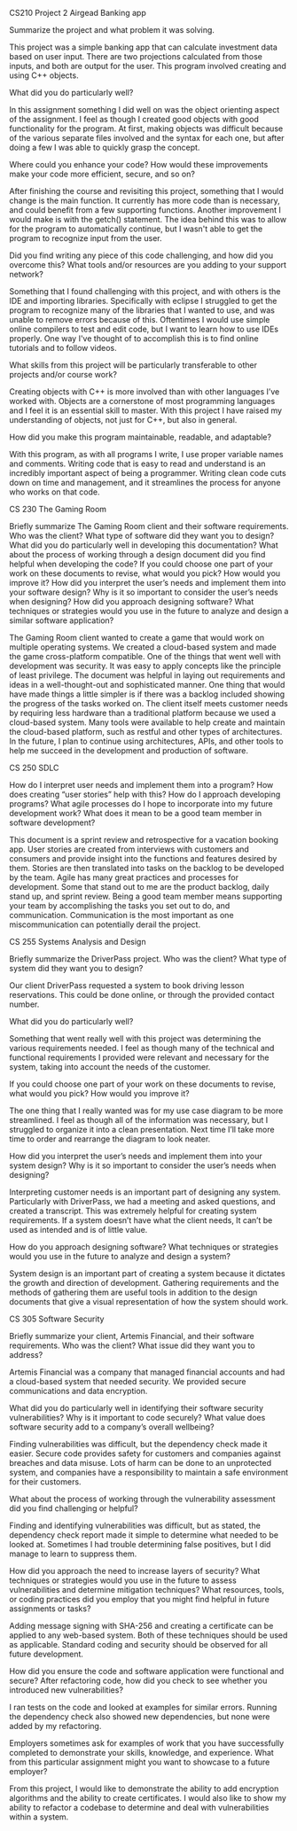 CS210
Project 2 Airgead Banking app

Summarize the project and what problem it was solving.

This project was a simple banking app that can calculate investment data based on user input. There are two projections calculated from those inputs, and both are output for the user. This program involved creating and using C++ objects.

What did you do particularly well?

In this assignment something I did well on was the object orienting aspect of the assignment. I feel as though I created good objects with good functionality for the program. At first, making objects was difficult because of the various separate files involved and the syntax for each one, but after doing a few I was able to quickly grasp the concept.

Where could you enhance your code? How would these improvements make your code more efficient, secure, and so on?

After finishing the course and revisiting this project, something that I would change is the main function. It currently has more code than is necessary, and could benefit from a few supporting functions. Another improvement I would make is with the getch() statement. The idea behind this was to allow for the program to automatically continue, but I wasn't able to get the program to recognize input from the user.

Did you find writing any piece of this code challenging, and how did you overcome this? What tools and/or resources are you adding to your support network?

Something that I found challenging with this project, and with others is the IDE and importing libraries. Specifically with eclipse I struggled to get the program to recognize many of the libraries that I wanted to use, and was unable to remove errors because of this. Oftentimes I would use simple online compilers to test and edit code, but I want to learn how to use IDEs properly. One way I've thought of to accomplish this is to find online tutorials and to follow videos.

What skills from this project will be particularly transferable to other projects and/or course work?

Creating objects with C++ is more involved than with other languages I’ve worked with. Objects are a cornerstone of most programming languages and I feel it is an essential skill to master. With this project I have raised my understanding of objects, not just for C++, but also in general.

How did you make this program maintainable, readable, and adaptable?

With this program, as with all programs I write, I use proper variable names and comments. Writing code that is easy to read and understand is an incredibly important aspect of being a programmer. Writing clean code cuts down on time and management, and it streamlines the process for anyone who works on that code.

CS 230
The Gaming Room 

Briefly summarize The Gaming Room client and their software requirements. Who was the client? What type of software did they want you to design?
What did you do particularly well in developing this documentation?
What about the process of working through a design document did you find helpful when developing the code?
If you could choose one part of your work on these documents to revise, what would you pick? How would you improve it?
How did you interpret the user’s needs and implement them into your software design? Why is it so important to consider the user’s needs when designing?
How did you approach designing software? What techniques or strategies would you use in the future to analyze and design a similar software application?

The Gaming Room client wanted to create a game that would work on multiple operating systems. We created a cloud-based system and made the game cross-platform compatible. One of the things that went well with development was security. It was easy to apply concepts like the principle of least privilege. The document was helpful in laying out requirements and ideas in a well-thought-out and sophisticated manner. One thing that would have made things a little simpler is if there was a backlog included showing the progress of the tasks worked on. The client itself meets customer needs by requiring less hardware than a traditional platform because we used a cloud-based system. Many tools were available to help create and maintain the cloud-based platform, such as restful and other types of architectures. In the future, I plan to continue using architectures, APIs, and other tools to help me succeed in the development and production of software. 

CS 250
SDLC

How do I interpret user needs and implement them into a program? How does creating “user stories” help with this?
How do I approach developing programs? What agile processes do I hope to incorporate into my future development work?
What does it mean to be a good team member in software development?

This document is a sprint review and retrospective for a vacation booking app. User stories are created from interviews with customers and consumers and provide insight into the functions and features desired by them. Stories are then translated into tasks on the backlog to be developed by the team. Agile has many great practices and processes for development. Some that stand out to me are the product backlog, daily stand up, and sprint review. Being a good team member means supporting your team by accomplishing the tasks you set out to do, and communication. Communication is the most important as one miscommunication can potentially derail the project. 

CS 255 Systems Analysis and Design

Briefly summarize the DriverPass project. Who was the client? What type of system did they want you to design?

Our client DriverPass requested a system to book driving lesson reservations. This could be done online, or through the provided contact number.

What did you do particularly well?

Something that went really well with this project was determining the various requirements needed. I feel as though many of the technical and functional requirements I provided were relevant and necessary for the system, taking into account the needs of the customer.

If you could choose one part of your work on these documents to revise, what would you pick? How would you improve it?

The one thing that I really wanted was for my use case diagram to be more streamlined. I feel as though all of the information was necessary, but I struggled to organize it into a clean presentation. Next time I’ll take more time to order and rearrange the diagram to look neater.

How did you interpret the user’s needs and implement them into your system design? Why is it so important to consider the user’s needs when designing?

Interpreting customer needs is an important part of designing any system. Particularly with DriverPass, we had a meeting and asked questions, and created a transcript. This was extremely helpful for creating system requirements. If a system doesn’t have what the client needs, It can’t be used as intended and is of little value.

How do you approach designing software? What techniques or strategies would you use in the future to analyze and design a system?

System design is an important part of creating a system because it dictates the growth and direction of development. Gathering requirements and the methods of gathering them are useful tools in addition to the design documents that give a visual representation of how the system should work.

CS 305 Software Security

Briefly summarize your client, Artemis Financial, and their software requirements. Who was the client? What issue did they want you to address?

Artemis Financial was a company that managed financial accounts and had a cloud-based system that needed security. We provided secure communications and data encryption.

What did you do particularly well in identifying their software security vulnerabilities? Why is it important to code securely? What value does software security add to a company’s overall wellbeing?

Finding vulnerabilities was difficult, but the dependency check made it easier. Secure code provides safety for customers and companies against breaches and data misuse. Lots of harm can be done to an unprotected system, and companies have a responsibility to maintain a safe environment for their customers.

What about the process of working through the vulnerability assessment did you find challenging or helpful?

Finding and identifying vulnerabilities was difficult, but as stated, the dependency check report made it simple to determine what needed to be looked at. Sometimes I had trouble determining false positives, but I did manage to learn to suppress them.

How did you approach the need to increase layers of security? What techniques or strategies would you use in the future to assess vulnerabilities and determine mitigation techniques? What resources, tools, or coding practices did you employ that you might find helpful in future assignments or tasks?

Adding message signing with SHA-256 and creating a certificate can be applied to any web-based system. Both of these techniques should be used as applicable. Standard coding and security should be observed for all future development.

How did you ensure the code and software application were functional and secure? After refactoring code, how did you check to see whether you introduced new vulnerabilities?

I ran tests on the code and looked at examples for similar errors. Running the dependency check also showed new dependencies, but none were added by my refactoring.

Employers sometimes ask for examples of work that you have successfully completed to demonstrate your skills, knowledge, and experience. What from this particular assignment might you want to showcase to a future employer?

From this project, I would like to demonstrate the ability to add encryption algorithms and the ability to create certificates. I would also like to show my ability to refactor a codebase to determine and deal with vulnerabilities within a system.
